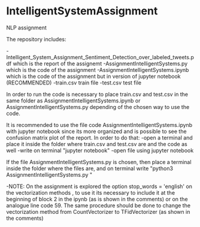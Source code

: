 # IntelligentSystemAssignment
NLP assignment


The repository includes:

-Intelligent_System_Assignment_Sentiment_Detection_over_labeled_tweets.pdf which is the report of the assignemt
-AssignmentIntelligentSystems.py which is the code of the assignment
-AssignmentIntelligentSystems.ipynb which is the code of the assignment but in version of jupyter notebook (RECOMMENDED)
-train.csv train file
-test.csv test file

In order to run the code is necessary to place train.csv and test.csv in the same folder as AssignmentIntelligentSystems.ipynb or AssignmentIntelligentSystems.py depending of the chosen way to use the code.

It is recommended to use the file code AssignmentIntelligentSystems.ipynb with jupyter notebook since its more organized and is possible
to see the confusion matrix plot of the report. In order to do that:
-open a terminal and place it inside the folder where train.csv and test.csv are and the code as well
-write on terminal "jupyter notebook"
-open file using jupyter notebook

If the file AssignmentIntelligentSystems.py is chosen, then place a terminal inside the folder where the files are, and on terminal write "python3 AssignmentIntelligentSystems.py "

-NOTE: On the assignment is explored the option  stop_words = 'english' on the vectorization methods , to use it its necessary to include it at the beginning of block 2 in the ipynb (as is shown in the comments) or on the analogue line code 59. The same procedure should be done to change
the vectorization method from CountVectorizer to TFidVectorizer (as shown in the comments)
